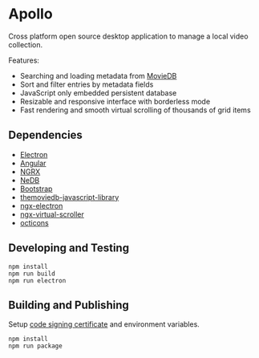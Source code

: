 # Apollo

Cross platform open source desktop application to manage a local video collection.

Features:

- Searching and loading metadata from [MovieDB](https://themoviedb.org)
- Sort and filter entries by metadata fields
- JavaScript only embedded persistent database
- Resizable and responsive interface with borderless mode
- Fast rendering and smooth virtual scrolling of thousands of grid items

## Dependencies

- [Electron](https://github.com/electron/electron)
- [Angular](https://github.com/angular)
- [NGRX](https://github.com/ngrx)
- [NeDB](https://github.com/louischatriot/nedb)
- [Bootstrap](https://github.com/twbs/bootstrap)
- [themoviedb-javascript-library](https://github.com/cavestri/themoviedb-javascript-library)
- [ngx-electron](https://github.com/ThorstenHans/ngx-electron)
- [ngx-virtual-scroller](https://github.com/rintoj/ngx-virtual-scroller)
- [octicons](https://github.com/primer/octicons)

## Developing and Testing

```
npm install
npm run build
npm run electron
```

## Building and Publishing

Setup [code signing certificate](https://www.electron.build/code-signing) and environment variables.

```
npm install
npm run package
```
